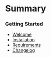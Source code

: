 # Summary

### Getting Started

* [Welcome](README.md)
* [Installation](installation.md)
* [Requirements](requirements.md)
* [Changelog](changelog.md)
